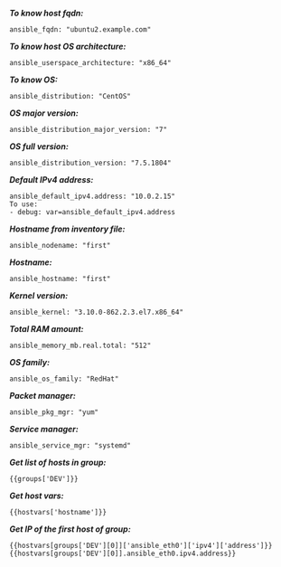 ***To know host fqdn:***
```
ansible_fqdn: "ubuntu2.example.com"
```
***To know host OS architecture:***
```
ansible_userspace_architecture: "x86_64"
```
***To know OS:***
```
ansible_distribution: "CentOS"
```
***OS major version:***
```
ansible_distribution_major_version: "7"
```
***OS full version:***
```
ansible_distribution_version: "7.5.1804"
```
***Default IPv4 address:***
```
ansible_default_ipv4.address: "10.0.2.15"
To use:
- debug: var=ansible_default_ipv4.address
```
***Hostname from inventory file:***
```
ansible_nodename: "first"
```
***Hostname:***
```
ansible_hostname: "first"
```
***Kernel version:***
```
ansible_kernel: "3.10.0-862.2.3.el7.x86_64"
```
***Total RAM amount:***
```
ansible_memory_mb.real.total: "512"
```
***OS family:***
```
ansible_os_family: "RedHat"
```
***Packet manager:***
```
ansible_pkg_mgr: "yum"
```
***Service manager:***
```
ansible_service_mgr: "systemd"
```


***Get list of hosts in group:***
```
{{groups['DEV']}}
```
***Get host vars:***
```
{{hostvars['hostname']}}
```
***Get IP of the first host of group:***
```
{{hostvars[groups['DEV'][0]]['ansible_eth0']['ipv4']['address']}}
{{hostvars[groups['DEV'][0]].ansible_eth0.ipv4.address}}
```
